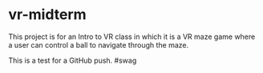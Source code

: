 # vr-midterm

This project is for an Intro to VR class in which it is a VR maze game where a user can control a ball to navigate through the maze.

This is a test for a GitHub push. #swag
